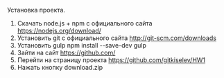 Установка проекта.
1. Скачать node.js + npm c официального сайта https://nodejs.org/download/
2. Установить git с официального сайта http://git-scm.com/downloads
3. Установить gulp npm install --save-dev gulp
4. Зайти на сайт https://github.com/
5. Перейти на страницу проекта https://github.com/gitkiselev/HW1
6. Нажать кнопку download.zip